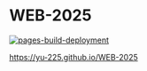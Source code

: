 # WEB-2025

[![pages-build-deployment](https://github.com/Yu-225/WEB-2025/actions/workflows/pages/pages-build-deployment/badge.svg?branch=main)](https://github.com/Yu-225/WEB-2025/actions/workflows/pages/pages-build-deployment)

https://yu-225.github.io/WEB-2025